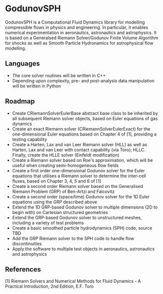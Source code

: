 # GodunovSPH

GodunovSPH is a Computational Fluid Dynamics library for modelling compressible flows in physics and engineering. In particular, it enables numerical experimentation in aeronautics, astronautics and astrophysics. It is based on a Generalsed Riemann Solver/Godunov Finite Volume Algorithm for shocks as well as Smooth Particle Hydronamics for astrophysical flow modelling.

## Languages

* The core solver routines will be written in C++
* Depending upon complexity, pre- and post-analysis data manipulation will be written in Python

## Roadmap

* Create CRiemannSolverEulerBase abstract base class to be inherited by all subsequent Riemann solver objects, based on Euler equations of gas dynamics
* Create an exact Riemann solver (CRiemannSolverEulerExact) for the one-dimensional Euler equations based on Chapter 4 of [1], providing a testing capability
* Create a Harten, Lax and van Leer Riemann solver (HLL) as well as Harten, Lax and van Leer with contact capability (via Toro); HLLC. Finally, create the HLLE solver (Einfeldt modification)
* Create a Riemann solver based on Roe's approximation, which will be useful when creating semi-homogeneous flow fields
* Create a first order one-dimensional Godunov solver for the Euler equations that utilises a Riemann solver to determine the inter-cell fluxes, based on Chapter 3, 4, 5 and 6 of [1]
* Create a second order Riemann solver based on the Generalised Riemann Problem (GRP) of Ben-Artzi and Falcovitz
* Create a second order (space/time) Godunov solver for the 1D Euler equations using the GRP described above
* Extend the 1D GRP-based Godunov solver to multiple dimensions (2D to begin with) on Cartesian structured geometries
* Extend the GRP-based Godunov solver to unstructured meshes, including a variety of test problems
* Create a basic smoothed particle hydrodynamics (SPH) code, source TBD
* Add the GRP Riemann solver to the SPH code to handle flow discontinuities
* Apply the software to multiple test objects in aeronautics, astronautics and astrophysics

## References

[1] Riemann Solvers and Numerical Methods for Fluid Dynamics - A Practical Introduction, 2nd Edition, E.F. Toro